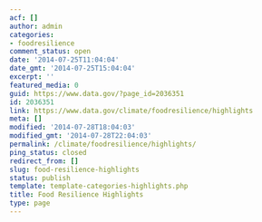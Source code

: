 ```yaml
---
acf: []
author: admin
categories:
- foodresilience
comment_status: open
date: '2014-07-25T11:04:04'
date_gmt: '2014-07-25T15:04:04'
excerpt: ''
featured_media: 0
guid: https://www.data.gov/?page_id=2036351
id: 2036351
link: https://www.data.gov/climate/foodresilience/highlights
meta: []
modified: '2014-07-28T18:04:03'
modified_gmt: '2014-07-28T22:04:03'
permalink: /climate/foodresilience/highlights/
ping_status: closed
redirect_from: []
slug: food-resilience-highlights
status: publish
template: template-categories-highlights.php
title: Food Resilience Highlights
type: page
---
```


